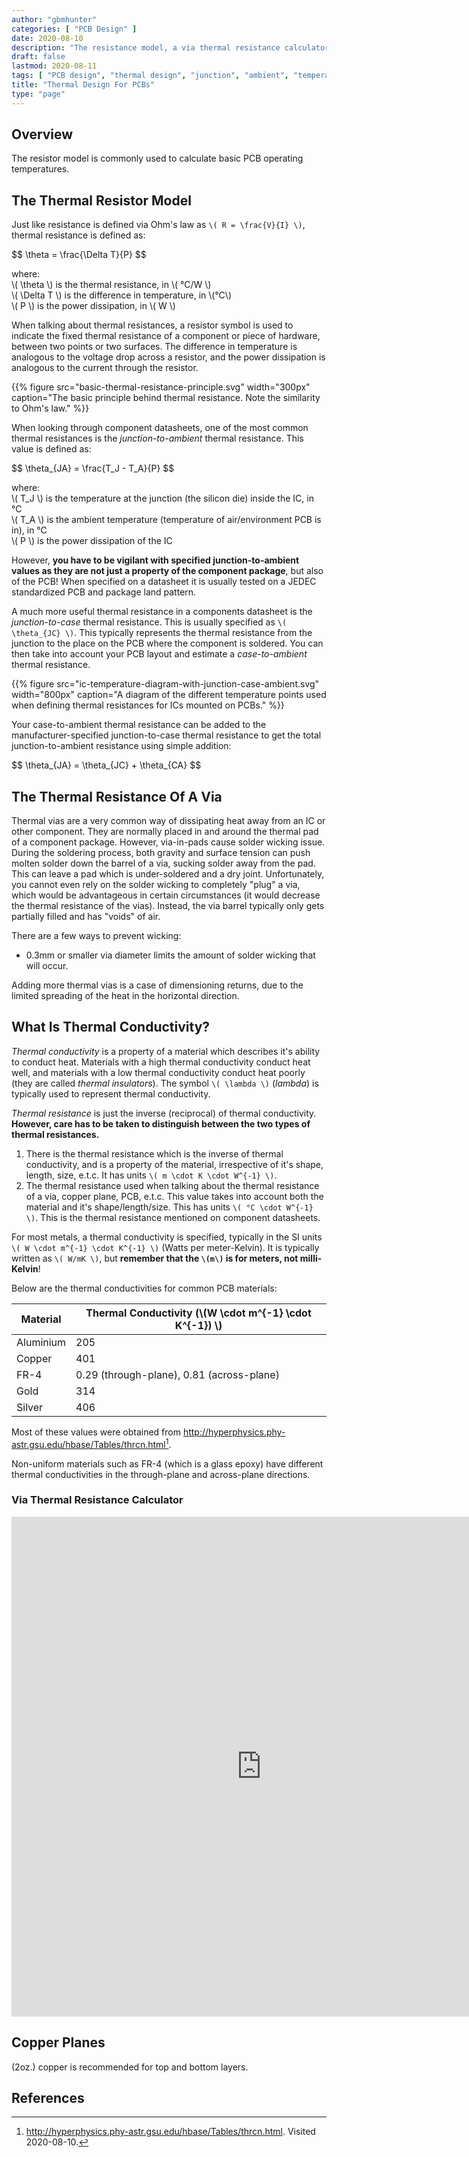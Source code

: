 ```yaml
---
author: "gbmhunter"
categories: [ "PCB Design" ]
date: 2020-08-10
description: "The resistance model, a via thermal resistance calculator and more info on thermal design for PCBs."
draft: false
lastmod: 2020-08-11
tags: [ "PCB design", "thermal design", "junction", "ambient", "temperature", "power dissipation", "resistor model", "thermal resistance", "thermal conductivity", "vias", "calculator" ]
title: "Thermal Design For PCBs"
type: "page"
---
```


## Overview

The resistor model is commonly used to calculate basic PCB operating temperatures.

## The Thermal Resistor Model

Just like resistance is defined via Ohm's law as `\( R = \frac{V}{I} \)`, thermal resistance is defined as:

<p>$$ \theta = \frac{\Delta T}{P} $$</p>

<p class="centered">
  where:<br>
  \( \theta \) is the thermal resistance, in \( °C/W \) <br>
  \( \Delta T \) is the difference in temperature, in \(°C\)<br>
  \( P \) is the power dissipation, in \( W \)
</p>

When talking about thermal resistances, a resistor symbol is used to indicate the fixed thermal resistance of a component or piece of hardware, between two points or two surfaces. The difference in temperature is analogous to the voltage drop across a resistor, and the power dissipation is analogous to the current through the resistor. 

{{% figure src="basic-thermal-resistance-principle.svg" width="300px" caption="The basic principle behind thermal resistance. Note the similarity to Ohm's law." %}}

When looking through component datasheets, one of the most common thermal resistances is the _junction-to-ambient_ thermal resistance. This value is defined as:

<p>$$ \theta_{JA} = \frac{T_J - T_A}{P} $$</p>

<p class="centered">
  where:<br>
  \( T_J \) is the temperature at the junction (the silicon die) inside the IC, in °C<br>
  \( T_A \) is the ambient temperature (temperature of air/environment PCB is in), in °C<br>
  \( P \) is the power dissipation of the IC
</p>

However, **you have to be vigilant with specified junction-to-ambient values as they are not just a property of the component package**, but also of the PCB! When specified on a datasheet it is usually tested on a JEDEC standardized PCB and package land pattern.

A much more useful thermal resistance in a components datasheet is the _junction-to-case_ thermal resistance. This is usually specified as `\( \theta_{JC} \)`. This typically represents the thermal resistance from the junction to the place on the PCB where the component is soldered. You can then take into account your PCB layout and estimate a _case-to-ambient_ thermal resistance.

{{% figure src="ic-temperature-diagram-with-junction-case-ambient.svg" width="800px" caption="A diagram of the different temperature points used when defining thermal resistances for ICs mounted on PCBs." %}}

Your case-to-ambient thermal resistance can be added to the manufacturer-specified junction-to-case thermal resistance to get the total junction-to-ambient resistance using simple addition:

<p>$$ \theta_{JA} = \theta_{JC} + \theta_{CA} $$</p>

## The Thermal Resistance Of A Via

Thermal vias are a very common way of dissipating heat away from an IC or other component. They are normally placed in and around the thermal pad of a component package. However, via-in-pads cause solder wicking issue. During the soldering process, both gravity and surface tension can push molten solder down the barrel of a via, sucking solder away from the pad. This can leave a pad which is under-soldered and a dry joint. Unfortunately, you cannot even rely on the solder wicking to completely "plug" a via, which would be advantageous in certain circumstances (it would decrease the thermal resistance of the vias). Instead, the via barrel typically only gets partially filled and has "voids" of air.

There are a few ways to prevent wicking:

* 0.3mm or smaller via diameter limits the amount of solder wicking that will occur.

Adding more thermal vias is a case of dimensioning returns, due to the limited spreading of the heat in the horizontal direction.

## What Is Thermal Conductivity?

_Thermal conductivity_ is a property of a material which describes it's ability to conduct heat. Materials with a high thermal conductivity conduct heat well, and materials with a low thermal conductivity conduct heat poorly (they are called _thermal insulators_). The symbol `\( \lambda \)` (_lambda_) is typically used to represent thermal conductivity.

_Thermal resistance_ is just the inverse (reciprocal) of thermal conductivity. **However, care has to be taken to distinguish between the two types of thermal resistances.**

1. There is the thermal resistance which is the inverse of thermal conductivity, and is a property of the material, irrespective of it's shape, length, size, e.t.c. It has units `\( m \cdot K \cdot W^{-1} \)`.
1. The thermal resistance used when talking about the thermal resistance of a via, copper plane, PCB, e.t.c. This value takes into account both the material and it's shape/length/size. This has units `\( °C \cdot W^{-1} \)`. This is the thermal resistance mentioned on component datasheets. 

<p></p>

For most metals, a thermal conductivity is specified, typically in the SI units `\( W \cdot m^{-1} \cdot K^{-1} \)` (Watts per meter-Kelvin). It is typically written as `\( W/mK \)`, but **remember that the `\(m\)` is for meters, not milli-Kelvin**!

Below are the thermal conductivities for common PCB materials:

<table>
  <thead>
    <tr><th>Material</th> <th>Thermal Conductivity (\(W \cdot m^{-1} \cdot K^{-1}) \)</th></tr>
  </thead>
  <tbody>
    <tr><td>Aluminium</td>  <td>205</td></tr>
    <tr><td>Copper</td>     <td>401</td></tr>
    <tr><td>FR-4</td>       <td>0.29 (through-plane), 0.81 (across-plane)</td></tr>
    <tr><td>Gold</td>       <td>314</td></tr>
    <tr><td>Silver</td>     <td>406</td></tr>
  </tbody>
</table>

Most of these values were obtained from <http://hyperphysics.phy-astr.gsu.edu/hbase/Tables/thrcn.html>[^hyperphysics-thermal-conductivity].

Non-uniform materials such as FR-4 (which is a glass epoxy) have different thermal conductivities in the through-plane and across-plane directions.

### Via Thermal Resistance Calculator

<iframe src="https://calc-mbedded-ninja.gbmhunter.now.sh/calculators/via-thermal-resistance" style="width: 800px; height: 800px; border: 0;"></iframe>

## Copper Planes

(2oz.) copper is recommended for top and bottom layers.

## References

[^ti-an-2020-thermal-design-by-insight]: <https://www.ti.com/lit/an/snva419c/snva419c.pdf>. Visited 2020-08-10.
[^hyperphysics-thermal-conductivity]: <http://hyperphysics.phy-astr.gsu.edu/hbase/Tables/thrcn.html>. Visited 2020-08-10.
[^cree-optimizing-pcb-thermal-performance]: <https://www.cree.com/led-components/media/documents/XLamp_PCB_Thermal.pdf>. Visited 2020-08-10.